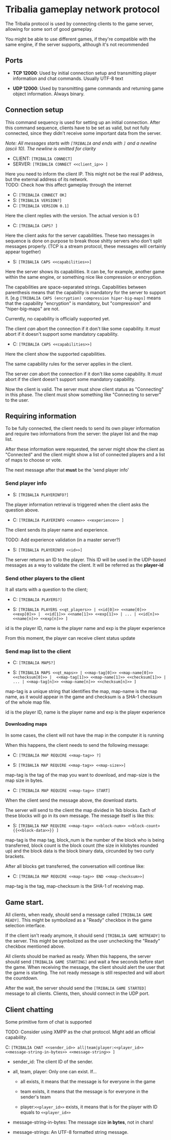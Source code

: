 # Tribalia gameplay network protocol

The Tribalia protocol is used by connecting clients to the game server, allowing for 
some sort of good gameplay.

You might be able to use different games, if they're compatible with the same 
engine, if the server supports, although it's not recommended

## Ports

 - **TCP 12000**: Used by initial connection setup and transmitting player
   information and chat commands. Usually UTF-8 text
 
 - **UDP 12000**: Used by transmitting game commands and returning game object
   information. Always binary.
   
## Connection setup
   
This command sequency is used for setting up an initial connection. After this
command sequence, clients have to be set as valid, but not fully connected,
since they didn't receive some important data from the server.

_Note: All messages starts with `[TRIBALIA` and ends with `]` and a newline
(ascii 10). The newline is omitted for clarity_

 - CLIENT: `[TRIBALIA CONNECT]`
 - SERVER: `[TRIBALIA CONNECT <<client_ip>> ]`
 
 Here you need to inform the client IP. This might not be the real IP address,
 but the external address of its network.  
  TODO: Check how this affect gameplay through the internet
 
 - C: `[TRIBALIA CONNECT OK]`
 - S: `[TRIBALIA VERSION?]`
 - C: `[TRIBALIA VERSION 0.1]`
 
 Here the client replies with the version. The actual version is 0.1
 
 - C: `[TRIBALIA CAPS? ]`
 
 Here the client asks for the server capabilities. These two messages in
 sequence is done on purpose to break those shitty servers who don't split
 messages properly. (TCP is a stream protocol, these messages will certainly
 appear together)
 
 - S: `[TRIBALIA CAPS <<capabilities>>]`
 
 Here the server shows its capabilities. It can be, for example, another game
 within the same engine, or something nice like compression or encryption.  
 
 The capabilities are space-separated strings. Capabilities between parenthesis
 means that the capability is mandatory for the server to support it.
 [e.g `[TRIBALIA CAPS (encryption) compression hiper-big-maps]` means that the
 capability "encryption" is mandatory, but "compression" and "hiper-big-maps"
 are not.  
 
 Currently, no capability is officially supported yet.  
 
 The client _can_ abort the connection if it don't like some capability. It
 _must_ abort if it doesn't support some mandatory capability.
 
 - C: `[TRIBALIA CAPS <<capabilities>>]`
 
 Here the client show the supported capabilities.  
 
 The same capability rules for the server applies in the client.  
 
 The server _can_ abort the connection if it don't like some capability. It
 _must_ abort if the client doesn't support some mandatory capability.
 
 
 Now the client is valid. The server must show client status as "Connecting" in
 this phase. The client must show something like "Connecting to server" to the
 user.
 
## Requiring information

To be fully connected, the client needs to send its own player information and
require two informations from the server: the player list and the map list.

After these information were requested, the server might show the client as
"Connected" and the client might show a list of connected players and a list of
maps to choose or vote.

The next message after that **must** be the 'send player info'

### Send player info

 - S: `[TRIBALIA PLAYERINFO?]`
 
 The player information retrieval is triggered when the client asks the question
 above.
 
 - C: `[TRIBALIA PLAYERINFO <<name>> <<experience>> ]`
 
 The client sends its player name and experience.
 
 TODO: Add experience validation (in a master server?)
 
 - S: `[TRIBALIA PLAYERINFO <<id>>]`
 
 The server returns an ID to the player. This ID will be used in the UDP-based
 messages as a way to validate the client. It will be referred as the
 **player-id**
 
 
### Send other players to the client ###

It all starts with a question to the client;

 - C: `[TRIBALIA PLAYERS?]`
 
 - S: `[TRIBALIA PLAYERS <<qt_players>> | <<id[0]>> <<name[0]>> <<exp[0]>> | 
	 <<id[1]>> <<name[1]>> <<exp[1]>> | ... | <<id[n]>> <<name[n]>> <<exp[n]>> ]`
 
 id is the player ID, name is the player name and exp is the player experience
 
 From this moment, the player can receive client status update
 
### Send map list to the client ###

 - C: `[TRIBALIA MAPS?]`
 
 - S: `[TRIBALIA MAPS <<qt_maps>> | <<map-tag[0]>> <<map-name[0]>> <<checksum[0]>> | 
	 <<map-tag[1]>> <<map-name[1]>> <<checksum[1]>> | ... | <<map-tag[n]>> <<map-name[n]>> <<checksum[n]>> ]`
	 
 map-tag is a unique string that identifies the map, map-name is the map name, as it would 
 appear in the game and checksum is a SHA-1 checksum of the whole map file.
 
 id is the player ID, name is the player name and exp is the player experience
 
#### Downloading maps ####

In some cases, the client will not have the map in the computer it is running

When this happens, the client needs to send the following message:

 - C: `[TRIBALIA MAP REQUIRE <<map-tag>> ?]`
 
 - S: `[TRIBALIA MAP REQUIRE <<map-tag>> <<map-size>>]`
 
 map-tag is the tag of the map you want to download, and map-size is the map size in bytes.
	 
 - C: `[TRIBALIA MAP REQUIRE <<map-tag>> START]`
  
 When the client send the message above, the download starts.
 
 The server will send to the client the map divided in 1kb blocks. Each of these blocks will 
 go in its own message. The message itself is like this:
 
 - S: `[TRIBALIA MAP REQUIRE <<map-tag>> <<block-num>> <<block-count> {{<<block-data>>}} ]`
 
 map-tag is the map tag, block_num is the number of the block who is being transferred, block count is the
 block count (the size in kilobytes rounded up) and the block data is the block binary data, circunded by
 two curly brackets.
 
 After all blocks get transferred, the conversation will continue like:
 
 - C: `[TRIBALIA MAP REQUIRE <<map-tag>> END <<map-checksum>>]`
 
 map-tag is the tag, map-checksum is the SHA-1 of receiving map.


## Game start.
 
All clients, when ready, should send a message called `[TRIBALIA GAME
READY]`. This might be symbolized as a "Ready" checkbox in the game selection
interface.
 
If the client isn't ready anymore, it should send `[TRIBALIA GAME NOTREADY]` to
the server. This might be symbolized as the user unchecking the "Ready" checkbox
mentioned above.

All clients should be marked as ready. When this happens, the server should send
`[TRIBALIA GAME STARTING]` and wait a few seconds before start the game. When
receiving the message, the client should alert the user that the game is
starting. The not ready message is still respected and will abort the countdown.

After the wait, the server should send the `[TRIBALIA GAME STARTED]` message to
all clients. Clients, then, should connect in the UDP port.
 

## Client chatting

Some primitive form of chat is supported

TODO: Consider using XMPP as the chat protocol. Might add an official
capability.

C: `[TRIBALIA CHAT <<sender_id>> all|team|player:<<player_id>>
  <<message-string-in-bytes>> <<message-string>> ]`
  
  * sender_id: The client ID of the sender.
  
  * all, team, player: Only one can exist. If...
  
	  - all exists, it means that the message is for everyone in the game
   
	  - team exists, it means that the message is for everyone in the sender's team
   
	  - player:`<<player_id>>` exists, it means that is for the player with 
  ID equals to `<<player_id>>`
	 
  * message-string-in-bytes: The message size **in bytes**, not in chars!
  
  * message-strings: An UTF-8 formatted string message.
 
 
 
 
